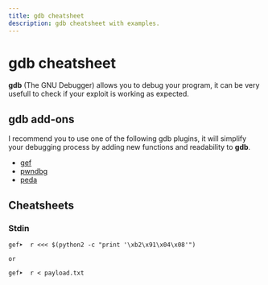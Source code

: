 ```yaml
---
title: gdb cheatsheet
description: gdb cheatsheet with examples.
---
```


# gdb cheatsheet

**gdb** (The GNU Debugger) allows you to debug your program, it can be very usefull to check if your exploit is working as expected.

## gdb add-ons

I recommend you to use one of the following gdb plugins, it will simplify your debugging process by adding new functions and readability to **gdb**.

- [gef](https://github.com/hugsy/gef)
- [pwndbg](https://github.com/pwndbg/pwndbg)
- [peda](https://github.com/longld/peda)

## Cheatsheets

### Stdin

```shell
gef➤  r <<< $(python2 -c "print '\xb2\x91\x04\x08'")

or

gef➤  r < payload.txt
```
